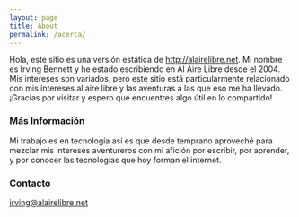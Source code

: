 ```yaml
---
layout: page
title: About
permalink: /acerca/
---
```


Hola, este sitio es una versión estática de http://alairelibre.net. Mi nombre es Irving Bennett y he estado escribiendo en Al Aire Libre desde el 2004. Mis intereses son variados, pero este sitio está particularmente relacionado con mis intereses al aire libre y las aventuras a las que eso me ha llevado. ¡Gracias por visitar y espero que encuentres algo útil en lo compartido!

### Más Información

Mi trabajo es en tecnología así es que desde temprano aproveché para mezclar mis intereses aventureros con mi afición por escribir, por aprender, y por conocer las tecnologías que hoy forman el internet.

### Contacto

[irving@alairelibre.net](mailto:irving@alairelibre.net)

